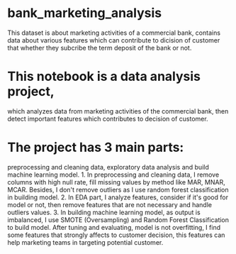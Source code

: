# bank_marketing_analysis
This dataset is about marketing activities of a commercial bank, contains data about various features which can contribute to dicision of customer
that whether they subcribe the term deposit of the bank or not.

# This notebook is a data analysis project, 
which analyzes data from marketing activities of the commercial bank, 
then detect important features which contributes to decision of customer.

# The project has 3 main parts: 
preprocessing and cleaning data, exploratory data analysis and build machine learning model. 
      1. In preprocessing and cleaning data, I remove columns with high null rate, fill missing values by method like MAR, MNAR, MCAR. 
      Besides, I don't remove outliers as I use random forest classification in building model.
      2. In EDA part, I analyze features, consider if it's good for model or not, then remove features that are not necessary and handle outliers values.
      3. In building machine learning model, as output is imbalanced, I use SMOTE (Oversampling) and Random Forest Classification to build model.
      After tuning and evaluating, model is not overfitting, I find some features that strongly affects to customer decision, this features can help marketing teams 
      in targeting potential customer.
